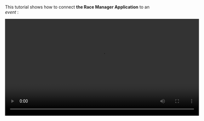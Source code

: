This tutorial shows how to connect **the Race Manager Application** to an *event* :

  <video controls="true" width="640" src="https://sapsailing-documentation.s3.eu-west-1.amazonaws.com/adminconsole/ConnectToEvent.mp4">
  Your browser does not support the video tag.
</video>
